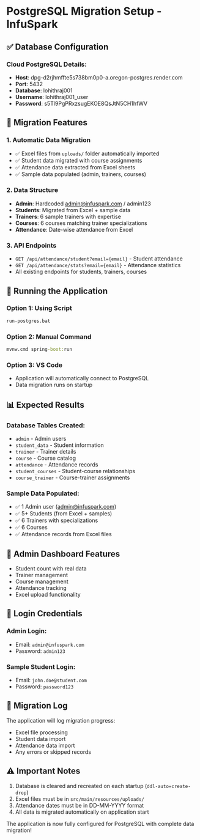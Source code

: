 # PostgreSQL Migration Setup - InfuSpark

## ✅ **Database Configuration**

### **Cloud PostgreSQL Details:**
- **Host**: dpg-d2rjhmffte5s738bm0p0-a.oregon-postgres.render.com
- **Port**: 5432
- **Database**: lohithraj001
- **Username**: lohithraj001_user
- **Password**: s5Tl9PgPRxzsugEKOE8QsJtN5CH1hfWV

## 🚀 **Migration Features**

### **1. Automatic Data Migration**
- ✅ Excel files from `uploads/` folder automatically imported
- ✅ Student data migrated with course assignments
- ✅ Attendance data extracted from Excel sheets
- ✅ Sample data populated (admin, trainers, courses)

### **2. Data Structure**
- **Admin**: Hardcoded admin@infuspark.com / admin123
- **Students**: Migrated from Excel + sample data
- **Trainers**: 6 sample trainers with expertise
- **Courses**: 6 courses matching trainer specializations
- **Attendance**: Date-wise attendance from Excel

### **3. API Endpoints**
- `GET /api/attendance/student?email={email}` - Student attendance
- `GET /api/attendance/stats?email={email}` - Attendance statistics
- All existing endpoints for students, trainers, courses

## 🔧 **Running the Application**

### **Option 1: Using Script**
```cmd
run-postgres.bat
```

### **Option 2: Manual Command**
```cmd
mvnw.cmd spring-boot:run
```

### **Option 3: VS Code**
- Application will automatically connect to PostgreSQL
- Data migration runs on startup

## 📊 **Expected Results**

### **Database Tables Created:**
- `admin` - Admin users
- `student_data` - Student information
- `trainer` - Trainer details
- `course` - Course catalog
- `attendance` - Attendance records
- `student_courses` - Student-course relationships
- `course_trainer` - Course-trainer assignments

### **Sample Data Populated:**
- ✅ 1 Admin user (admin@infuspark.com)
- ✅ 5+ Students (from Excel + samples)
- ✅ 6 Trainers with specializations
- ✅ 6 Courses
- ✅ Attendance records from Excel files

## 🎯 **Admin Dashboard Features**
- Student count with real data
- Trainer management
- Course management
- Attendance tracking
- Excel upload functionality

## 🔐 **Login Credentials**

### **Admin Login:**
- Email: `admin@infuspark.com`
- Password: `admin123`

### **Sample Student Login:**
- Email: `john.doe@student.com`
- Password: `password123`

## 📝 **Migration Log**
The application will log migration progress:
- Excel file processing
- Student data import
- Attendance data import
- Any errors or skipped records

## ⚠️ **Important Notes**
1. Database is cleared and recreated on each startup (`ddl-auto=create-drop`)
2. Excel files must be in `src/main/resources/uploads/`
3. Attendance dates must be in DD-MM-YYYY format
4. All data is migrated automatically on application start

The application is now fully configured for PostgreSQL with complete data migration!